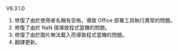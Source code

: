 V8.3.1.0

1. 修復了由於使用者名稱有空格，導致 Office 部署工具執行異常的問題。
2. 修復了由於 NaN 值導致程式當機的問題。
3. 修復了由於圖片無法載入而導致程式當機的問題。
4. 翻譯更新。
